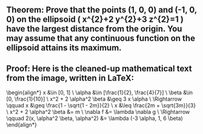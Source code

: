 ## Theorem: Prove that the points (1, 0, 0) and (-1, 0, 0) on the ellipsoid \( x^{2}+2 y^{2}+3 z^{2}=1 \) have the largest distance from the origin. You may assume that any continuous function on the ellipsoid attains its maximum.


## Proof: Here is the cleaned-up mathematical text from the image, written in LaTeX:

\begin{align*}
x &\in [0, 1] \\
\alpha &\in [\frac{1}{2}, \frac{4}{7}] \\
\beta &\in [0, \frac{1}{10}] \\
x^2 + 2 \alpha^2 \beta &\geq 3 x \alpha \\
\Rightarrow \qquad  x &\geq \frac{1 - \sqrt{1 - 2m}}{2} \\
x &\leq \frac{2m + \sqrt{3m}}{3} \\
x^2 + 2 \alpha^2 \beta &= m \\
\nabla f &= \lambda \nabla g \\
\Rightarrow \qquad 2(x, \alpha^2 \beta, \alpha^2) &= \lambda (-3 \alpha, 1, 6 \beta) 
\end{align*} 
